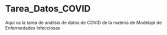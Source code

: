 # Tarea_Datos_COVID
Aquí va la tarea de análisis de datos de COVID de la materia de Modelaje de Enfermedades Infecciosas
